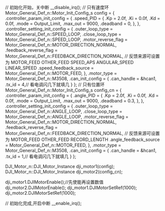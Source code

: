 // 初始化开始，关中断
__disable_irq();
// 只有速度环
Motor_General_Def_n::Motor_Init_Config_s config = {
    .controller_param_init_config = {
      .speed_PID = {
        .Kp = 2.0f,
        .Ki = 0.0f,
        .Kd = 0.0f,
        .mode = Output_Limit,
        .max_out = 9000,
        .deadband = 0,
      },
    },
    .controller_setting_init_config = { 
      .outer_loop_type       =  Motor_General_Def_n::SPEED_LOOP,
      .close_loop_type       =  Motor_General_Def_n::SPEED_LOOP,
      .motor_reverse_flag    =  Motor_General_Def_n::MOTOR_DIRECTION_NORMAL,
      .feedback_reverse_flag =  Motor_General_Def_n::FEEDBACK_DIRECTION_NORMAL,
      // 反馈来源可设置为 MOTOR_FEED OTHER_FEED SPEED_APS ANGULAR_SPEED LINEAR_SPEED
      .speed_feedback_source =  Motor_General_Def_n::MOTOR_FEED,
    },
    .motor_type = Motor_General_Def_n::M3508,
    .can_init_config = { 
      .can_handle = &hcan1,
      .tx_id = 4,// 看电调闪几下就填几
    }
};
// 只有位置环
Motor_General_Def_n::Motor_Init_Config_s config_cn = {
    .controller_param_init_config = {
      .angle_PID = {
        .Kp = 2.0f,
        .Ki = 0.0f,
        .Kd = 0.0f,
        .mode = Output_Limit,
        .max_out = 9000,
        .deadband = 0.3,
      },
    },
    .controller_setting_init_config = { 
      .outer_loop_type       =  Motor_General_Def_n::ANGLE_LOOP,
      .close_loop_type       =  Motor_General_Def_n::ANGLE_LOOP,
      .motor_reverse_flag    =  Motor_General_Def_n::MOTOR_DIRECTION_NORMAL,
      .feedback_reverse_flag =  Motor_General_Def_n::FEEDBACK_DIRECTION_NORMAL,
      // 反馈来源可设置为 MOTOR_FEED OTHER_FEED RECORD_LENGTH 
      .angle_feedback_source =  Motor_General_Def_n::MOTOR_FEED,
    },
    .motor_type = Motor_General_Def_n::M3508,
    .can_init_config = { 
      .can_handle = &hcan1,
      .tx_id = 1,// 看电调闪几下就填几
    }
};

DJI_Motor_n::DJI_Motor_Instance dji_motor1(config);
DJI_Motor_n::DJI_Motor_Instance dji_motor2(config_cn);

dji_motor1.DJIMotorEnable();//先使能再设置数值
dji_motor2.DJIMotorEnable();
dji_motor1.DJIMotorSetRef(1000);
dji_motor2.DJIMotorSetRef(1000);

// 初始化完成,开启中断
__enable_irq();